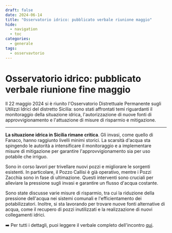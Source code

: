 ```yaml
---
draft: false
date: 2024-06-14
title: "Osservatorio idrico: pubblicato verbale riunione maggio"
hide:
  - navigation
  - toc
categories:
  - generale
tags:
  - osservavtorio
---
```



# Osservatorio idrico: pubblicato verbale riunione fine maggio

Il 22 maggio 2024 si è riunito l'Osservatorio Distrettuale Permanente sugli Utilizzi Idrici del distretto Sicilia: sono stati affrontati temi riguardanti il monitoraggio della situazione idrica, l'autorizzazione di nuove fonti di approvvigionamento e l'attuazione di misure di risparmio e mitigazione.

---

**La situazione idrica in Sicilia rimane critica**. Gli invasi, come quello di Fanaco, hanno raggiunto livelli minimi storici. La scarsità d'acqua sta spingendo le autorità a intensificare il monitoraggio e a implementare misure di mitigazione per garantire l'approvvigionamento sia per uso potabile che irriguo.

Sono in corso lavori per trivellare nuovi pozzi e migliorare le sorgenti esistenti. In particolare, il Pozzo Callisi è già operativo, mentre i Pozzi Zacchia sono in fase di ultimazione. Questi interventi sono cruciali per alleviare la pressione sugli invasi e garantire un flusso d'acqua costante.

Sono state discusse varie misure di risparmio, tra cui la riduzione della pressione dell'acqua nei sistemi comunali e l'efficientamento dei potabilizzatori. Inoltre, si sta lavorando per trovare nuove fonti alternative di acqua, come il recupero di pozzi inutilizzati e la realizzazione di nuovi collegamenti idrici.

➡️ Per tutti i dettagli, puoi leggere il verbale completo dell'incontro [qui](file/0_Verbale_OPUI_22_maggio_2024_v2.pdf).
